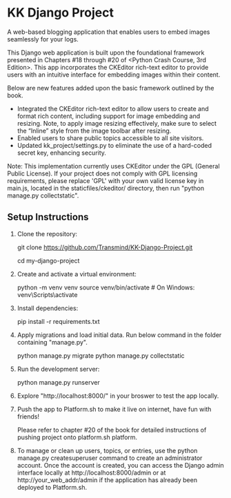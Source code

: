 
# KK Django Project
A web-based blogging application that enables users to embed images seamlessly for your logs.

This Django web application is built upon the foundational framework presented in Chapters #18 through #20 of <Python Crash Course, 3rd Edition>. This app incorporates the CKEditor rich-text editor to provide users with an intuitive interface for embedding images within their content. 

Below are new features added upon the basic framework outlined by the book.  
* Integrated the CKEditor rich-text editor to allow users to create and format rich content, including support for image embedding and resizing. Note, to apply image resizing effectively, make sure to select the “Inline” style from the image toolbar after resizing.
* Enabled users to share public topics accessible to all site visitors.  
* Updated kk_project/settings.py to eliminate the use of a hard-coded secret key,  enhancing security.

Note: This implementation currently uses CKEditor under the GPL (General Public License). If your project does not comply with GPL licensing requirements, please replace 'GPL' with your own valid license key in main.js, located in the staticfiles/ckeditor/ directory, then run "python manage.py collectstatic".

## Setup Instructions
1. Clone the repository:

   git clone https://github.com/Transmind/KK-Django-Project.git
   
   cd my-django-project

2. Create and activate a virtual environment:

   python -m venv venv
   source venv/bin/activate  # On Windows: venv\Scripts\activate

3. Install dependencies:

   pip install -r requirements.txt


4. Apply migrations and load initial data. Run below command in the folder containing "manage.py".

   python manage.py migrate
   python manage.py collectstatic

6. Run the development server:

   python manage.py runserver

7. Explore "http://localhost:8000/" in your broswer to test the app locally.

8. Push the app to Platform.sh to make it live on internet, have fun with friends! 
   
   Please refer to chapter #20 of the book for detailed instructions of pushing project onto platform.sh platform. 

9. To manage or clean up users, topics, or entries, use the python manage.py createsuperuser command to create an administrator account. Once the account is created, you can access the Django admin interface locally at http://localhost:8000/admin or at http://your_web_addr/admin if the application has already been deployed to Platform.sh.
